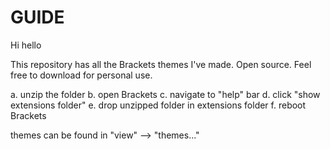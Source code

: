 # GUIDE

Hi hello

This repository has all the Brackets themes I've made. Open source. Feel free to download for personal use.



   a. unzip the folder
   b. open Brackets
   c. navigate to "help" bar
   d. click "show extensions folder"
   e. drop unzipped folder in extensions folder
   f. reboot Brackets

   themes can be found in "view" --> "themes..."
